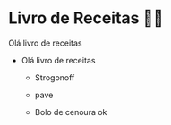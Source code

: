 # Livro de Receitas :man_cook:

Olá livro de receitas

- Olá livro de receitas

  - Strogonoff

  - pave
  - Bolo de cenoura ok

  
